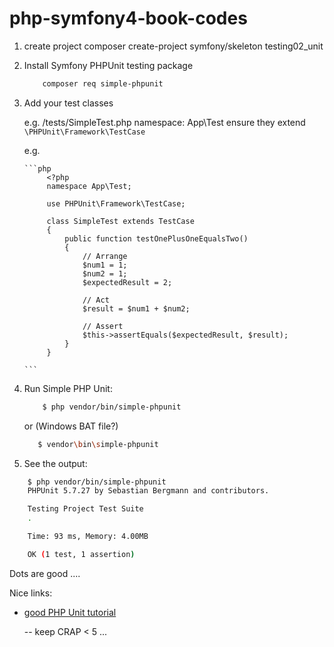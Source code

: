 # php-symfony4-book-codes


1. create project
composer create-project symfony/skeleton testing02_unit


1. Install Symfony PHPUnit testing package

    ```bash
        composer req simple-phpunit
    ```

1. Add your test classes

    e.g.
    /tests/SimpleTest.php
        namespace: App\Test
        ensure they extend `\PHPUnit\Framework\TestCase`

    e.g.

       ```php
            <?php
            namespace App\Test;

            use PHPUnit\Framework\TestCase;

            class SimpleTest extends TestCase
            {
                public function testOnePlusOneEqualsTwo()
                {
                    // Arrange
                    $num1 = 1;
                    $num2 = 1;
                    $expectedResult = 2;

                    // Act
                    $result = $num1 + $num2;

                    // Assert
                    $this->assertEquals($expectedResult, $result);
                }
            }

       ```

1. Run Simple PHP Unit:

    ```bash
        $ php vendor/bin/simple-phpunit
    ```

    or (Windows BAT file?)

    ```bash
       $ vendor\bin\simple-phpunit
    ```

1. See the output:

```bash
    $ php vendor/bin/simple-phpunit
    PHPUnit 5.7.27 by Sebastian Bergmann and contributors.

    Testing Project Test Suite
    .                                                                   1 / 1 (100%)

    Time: 93 ms, Memory: 4.00MB

    OK (1 test, 1 assertion)

```

Dots are good ....





Nice links:

- [good PHP Unit tutorial](https://jtreminio.com/2013/03/unit-testing-tutorial-introduction-to-phpunit/)

    -- keep CRAP < 5 ...